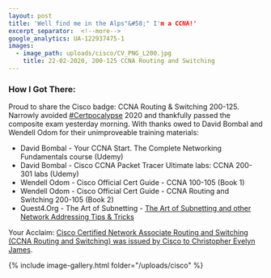 ```yaml
---
layout: post
title: 'Well find me in the Alps"&#58;" I'm a CCNA!'
excerpt_separator:  <!--more-->
google_analytics: UA-122937475-1
images:
  - image_path: uploads/cisco/CV_PNG_L200.jpg
    title: 22-02-2020, 200-125 CCNA Routing and Switching
---
```


### How I Got There:

Proud to share the Cisco badge: CCNA Routing & Switching 200-125. Narrowly avoided <a href="https://twitter.com/hashtag/certpocalypse?lang=en">#Certpocalypse</a> 2020 and thankfully passed the composite exam yesterday morning. With thanks owed to David Bombal and Wendell Odom for their unimproveable training materials:

- David Bombal - Your CCNA Start. The Complete Networking Fundamentals course (Udemy)
- David Bombal - Cisco CCNA Packet Tracer Ultimate labs: CCNA 200-301 labs (Udemy)
- Wendell Odom - Cisco Official Cert Guide - CCNA 100-105 (Book 1)
- Wendell Odom - Cisco Official Cert Guide - CCNA Routing and Switching 200-105 (Book 2)
- Quest4.Org - The Art of Subnetting - <a href="http://quest4.org/ccna/subnet_cheat_sheet.htm">The Art of Subnetting and other Network Addressing Tips & Tricks</a>


Your Acclaim: <a href="https://www.youracclaim.com/users/cjamesni">Cisco Certified Network Associate Routing and Switching (CCNA Routing and Switching) was issued by Cisco to Christopher Evelyn James</a>.

{% include image-gallery.html folder="/uploads/cisco" %}
